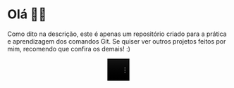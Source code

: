 <h1> Olá 🐱‍👤</h1>
<p> Como dito na descrição, este é apenas um repositório criado para a prática e aprendizagem dos comandos Git.  
Se quiser ver outros projetos feitos por mim, recomendo que confira os demais! :)</p>

<div align="center">
  <video alt="gif-cabrinha" height="50" width="50" src="[https://discord.com/channels/@me/1142655707930439820/1354260372248596652](https://cdn.discordapp.com/attachments/1142655707930439820/1354260371690618890/joinha.gif?ex=67e4a4c1&is=67e35341&hm=016859b9c622d1fdb0eff4d334d4580d08ba3bbb50b9170b42e51539540aed93&)"></video>
</div>
